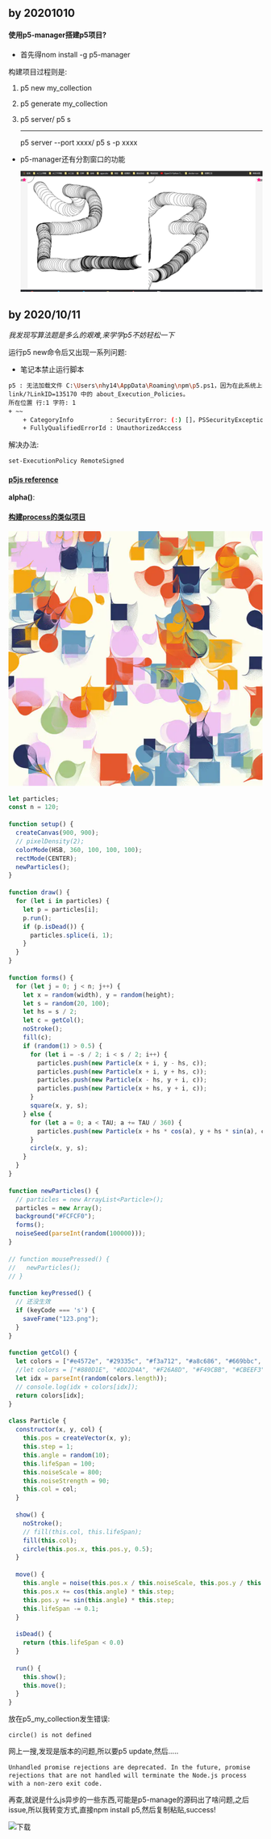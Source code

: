## by 20201010

#### 使用p5-manager搭建p5项目?

- 首先得nom install -g p5-manager

构建项目过程则是:

1. p5 new my_collection

2. p5 generate my_collection

3. p5 server/ p5 s

   ------

   p5 server --port   xxxx/ p5 s -p xxxx

- p5-manager还有分割窗口的功能

  ![image-20201010215214963](readme.assets/image-20201010215214963.png)

## by 2020/10/11

*我发现写算法题是多么的艰难,来学学p5不妨轻松一下*

运行p5 new命令后又出现一系列问题:

- 笔记本禁止运行脚本

```bash
p5 : 无法加载文件 C:\Users\nhy14\AppData\Roaming\npm\p5.ps1，因为在此系统上禁止运行脚本。有关详细信息，请参阅 https:/go.microsoft.com/fw 
link/?LinkID=135170 中的 about_Execution_Policies。
所在位置 行:1 字符: 1
+ ~~
    + CategoryInfo          : SecurityError: (:) []，PSSecurityException
    + FullyQualifiedErrorId : UnauthorizedAccess
```

解决办法:

```bash
set-ExecutionPolicy RemoteSigned
```

#### [p5js reference](https://p5js.org/reference/)

**alpha()**:

<!--Extracts the alpha value from a color or pixel array.-->

#### [构建process的类似项目](https://www.jianshu.com/p/0907f7b64e53)

![img](readme.assets/7145358-041b6c244b59ffc1.png)

```js
let particles;
const n = 120;

function setup() {
  createCanvas(900, 900);
  // pixelDensity(2);
  colorMode(HSB, 360, 100, 100, 100);
  rectMode(CENTER);
  newParticles();
}

function draw() {
  for (let i in particles) {
    let p = particles[i];
    p.run();
    if (p.isDead()) {
      particles.splice(i, 1);
    }
  }
}

function forms() {
  for (let j = 0; j < n; j++) {
    let x = random(width), y = random(height);
    let s = random(20, 100);
    let hs = s / 2;
    let c = getCol();
    noStroke();
    fill(c);
    if (random(1) > 0.5) {
      for (let i = -s / 2; i < s / 2; i++) {
        particles.push(new Particle(x + i, y - hs, c));
        particles.push(new Particle(x + i, y + hs, c));
        particles.push(new Particle(x - hs, y + i, c));
        particles.push(new Particle(x + hs, y + i, c));
      }
      square(x, y, s);
    } else {
      for (let a = 0; a < TAU; a += TAU / 360) {
        particles.push(new Particle(x + hs * cos(a), y + hs * sin(a), c));
      }
      circle(x, y, s);
    }
  }
}

function newParticles() {
  // particles = new ArrayList<Particle>();
  particles = new Array();
  background("#FCFCF0");
  forms();
  noiseSeed(parseInt(random(100000)));
}

// function mousePressed() {
//   newParticles();
// }

function keyPressed() {
  // 还没生效
  if (keyCode === 's') {
    saveFrame("123.png");
  }
}

function getCol() {
  let colors = ["#e4572e", "#29335c", "#f3a712", "#a8c686", "#669bbc", "#efc2f0"];
  //let colors = ["#880D1E", "#DD2D4A", "#F26A8D", "#F49CBB", "#CBEEF3"];
  let idx = parseInt(random(colors.length));
  // console.log(idx + colors[idx]);
  return colors[idx];
}

class Particle {
  constructor(x, y, col) {
    this.pos = createVector(x, y);
    this.step = 1;
    this.angle = random(10);
    this.lifeSpan = 100;
    this.noiseScale = 800;
    this.noiseStrength = 90;
    this.col = col;
  }

  show() {
    noStroke();
    // fill(this.col, this.lifeSpan);
    fill(this.col);
    circle(this.pos.x, this.pos.y, 0.5);
  }

  move() {
    this.angle = noise(this.pos.x / this.noiseScale, this.pos.y / this.noiseScale) * this.noiseStrength;
    this.pos.x += cos(this.angle) * this.step;
    this.pos.y += sin(this.angle) * this.step;
    this.lifeSpan -= 0.1;
  }

  isDead() {
    return (this.lifeSpan < 0.0)
  }

  run() {
    this.show();
    this.move();
  }
}
```

放在p5_my_collection发生错误:

```
circle() is not defined
```

网上一搜,发现是版本的问题,所以要p5 update,然后.....

```error
Unhandled promise rejections are deprecated. In the future, promise rejections that are not handled will terminate the Node.js process with a non-zero exit code.
```

再查,就说是什么js异步的一些东西,可能是p5-manage的源码出了啥问题,之后issue,所以我转变方式,直接npm install p5,然后复制粘贴,success!

![下载](readme.assets/%E4%B8%8B%E8%BD%BD.png)